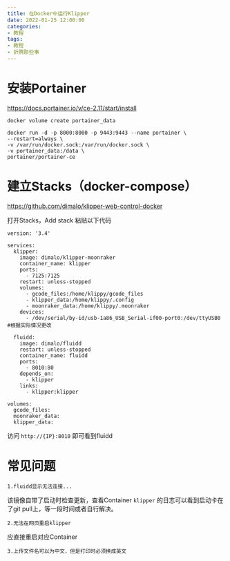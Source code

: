 ```yaml
---
title: 在Docker中运行Klipper
date: 2022-01-25 12:00:00
categories:
- 教程
tags:
- 教程
- 折腾那些事
---
```


# 安装Portainer
https://docs.portainer.io/v/ce-2.11/start/install

    docker volume create portainer_data

    docker run -d -p 8000:8000 -p 9443:9443 --name portainer \
    --restart=always \
    -v /var/run/docker.sock:/var/run/docker.sock \
    -v portainer_data:/data \
    portainer/portainer-ce

# 建立Stacks（docker-compose）

https://github.com/dimalo/klipper-web-control-docker

打开Stacks，Add stack 粘贴以下代码

    version: '3.4'

    services:
      klipper:
        image: dimalo/klipper-moonraker
        container_name: klipper
        ports:
          - 7125:7125
        restart: unless-stopped
        volumes:
          - gcode_files:/home/klippy/gcode_files
          - klipper_data:/home/klippy/.config
          - moonraker_data:/home/klippy/.moonraker
        devices:
          - /dev/serial/by-id/usb-1a86_USB_Serial-if00-port0:/dev/ttyUSB0 #根据实际情况更改

      fluidd:
        image: dimalo/fluidd
        restart: unless-stopped
        container_name: fluidd
        ports:
          - 8010:80
        depends_on: 
          - klipper
        links:
          - klipper:klipper

    volumes: 
      gcode_files:
      moonraker_data:
      klipper_data:

访问 `http://{IP}:8010` 即可看到fluidd

# 常见问题

`1.fluidd显示无法连接...`

该镜像自带了启动时检查更新，查看Container `klipper` 的日志可以看到启动卡在了git pull上，等一段时间或者自行解决。

`2.无法在网页重启klipper`

应直接重启对应Container

`3.上传文件名可以为中文，但是打印时必须换成英文`
